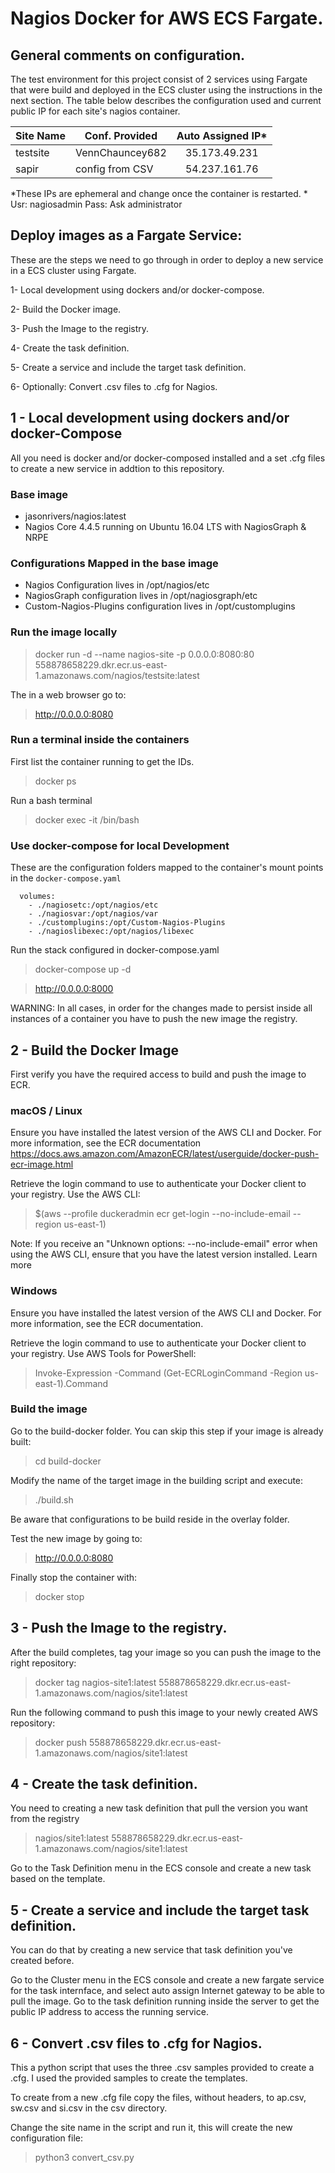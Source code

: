 # Nagios Docker for AWS ECS Fargate.

## General comments on configuration.

The test environment for this project consist of 2 services using Fargate that were build and deployed in the ECS cluster using the instructions in the next section. The table below describes the configuration used and current public IP for each site's nagios container.

| Site Name | Conf. Provided   | Auto Assigned IP* |
|-----------|------------------|:----------------:|
| testsite  | VennChauncey682  | 35.173.49.231 |
| sapir     | config from CSV  | 54.237.161.76 |

\*These IPs are ephemeral and change once the container is restarted.
\* Usr: nagiosadmin Pass: Ask administrator

## Deploy images as a Fargate Service:

These are the steps we need to go through in order to deploy a new service in a ECS cluster using Fargate.

1- Local development using dockers and/or docker-compose.

2- Build the Docker image.

3- Push the Image to the registry.

4- Create the task definition.

5- Create a service and include the target task definition.

6- Optionally: Convert .csv files to .cfg for Nagios.

## 1 - Local development using dockers and/or docker-Compose

All you need is docker and/or docker-composed installed and a set .cfg files to create a new service in addtion to this repository.


### Base image

- jasonrivers/nagios:latest
- Nagios Core 4.4.5 running on Ubuntu 16.04 LTS with NagiosGraph & NRPE


### Configurations Mapped in the base image

- Nagios Configuration lives in /opt/nagios/etc
- NagiosGraph configuration lives in /opt/nagiosgraph/etc
- Custom-Nagios-Plugins configuration lives in /opt/customplugins



### Run the image locally


> docker run -d --name nagios-site -p 0.0.0.0:8080:80 558878658229.dkr.ecr.us-east-1.amazonaws.com/nagios/testsite:latest

The in a web browser go to:

> http://0.0.0.0:8080

### Run a terminal inside the containers

First list the container running to get the IDs.

> docker ps

Run a bash terminal

> docker exec -it <CONTAINER-ID> /bin/bash



### Use docker-compose for local Development

These are the configuration folders mapped to the container's mount points in the `docker-compose.yaml`


```
  volumes:
    - ./nagiosetc:/opt/nagios/etc
    - ./nagiosvar:/opt/nagios/var
    - ./customplugins:/opt/Custom-Nagios-Plugins
    - ./nagioslibexec:/opt/nagios/libexec

```

Run the stack configured in docker-compose.yaml

> docker-compose up -d

> http://0.0.0.0:8000


WARNING: In all cases, in order for the changes made to persist inside all instances of a container you have to push the new image the registry.


## 2 - Build the Docker Image

First verify you have the required access to build and push the image to ECR.

### macOS / Linux

Ensure you have installed the latest version of the AWS CLI and Docker. For more information, see the ECR documentation https://docs.aws.amazon.com/AmazonECR/latest/userguide/docker-push-ecr-image.html

  Retrieve the login command to use to authenticate your Docker client to your registry.
  Use the AWS CLI:

> $(aws --profile duckeradmin ecr get-login --no-include-email --region us-east-1)

Note: If you receive an "Unknown options: --no-include-email" error when using the AWS CLI, ensure that you have the latest version installed. Learn more


### Windows

Ensure you have installed the latest version of the AWS CLI and Docker. For more information, see the ECR documentation.

Retrieve the login command to use to authenticate your Docker client to your registry.
Use AWS Tools for PowerShell:

> Invoke-Expression -Command (Get-ECRLoginCommand -Region us-east-1).Command

### Build the image

Go to the build-docker folder. You can skip this step if your image is already built:

> cd build-docker

Modify the name of the target image in the building script and execute:

> ./build.sh

Be aware that configurations to be build reside in the overlay folder.  

Test the new image by going to:

> http://0.0.0.0:8080

Finally stop the container with:

> docker stop <CONTAINER-ID>

## 3 - Push the Image to the registry.

After the build completes, tag your image so you can push the image to the right repository:

> docker tag nagios-site1:latest 558878658229.dkr.ecr.us-east-1.amazonaws.com/nagios/site1:latest

Run the following command to push this image to your newly created AWS repository:

> docker push 558878658229.dkr.ecr.us-east-1.amazonaws.com/nagios/site1:latest


## 4 - Create the task definition.

You need to creating a new task definition that pull the version you want from the registry

> nagios/site1:latest 558878658229.dkr.ecr.us-east-1.amazonaws.com/nagios/site1:latest

Go to the Task Definition menu in the ECS console and create a new task based on the template.


## 5 - Create a service and include the target task definition.

You can do that by creating a new service that task definition you've created before.

Go to the Cluster menu in the ECS console and create a new fargate service for the task internface, and select auto assign Internet gateway to be able to pull the image. Go to the task definition running inside the server to get the public IP address to access the running service.

## 6 - Convert .csv files to .cfg for Nagios.

This a python script that uses the three .csv samples provided to create a .cfg. I used the provided samples to create the templates.

To create from a new .cfg file copy the files, without headers, to ap.csv, sw.csv and si.csv in the csv directory.

Change the site name in the script and run it, this will create the new configuration file:

>  python3 convert_csv.py
